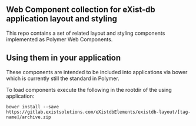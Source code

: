## Web Component collection for eXist-db application layout and styling

This repo contains a set of related layout and styling components implemented as Polymer Web Components.

## Using them in your application

These components are intended to be included into applications via bower which is currently still the standard in Polymer.

To load components execute the following in the rootdir of the using application:

`bower install --save  https://gitlab.existsolutions.com/eXistdbElements/existdb-layout/[tag-name]/archive.zip`




